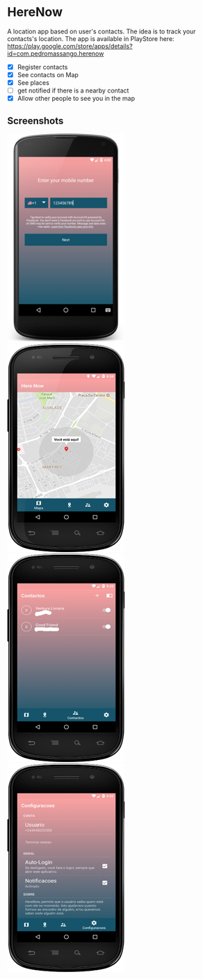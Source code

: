 # HereNow
A location app based on user's contacts. The idea is to track your contacts's location. The app is available in PlayStore here: https://play.google.com/store/apps/details?id=com.pedromassango.herenow

- [x] Register contacts
- [x] See contacts on Map
- [x] See places
- [ ] get notified if there is a nearby contact
- [x] Allow other people to see you in the map

## Screenshots

<img src="/screenshots/login.png" width="270" height="480"> <img src="/screenshots/01.png" width="270" height="480"> <img src="/screenshots/02.png" width="270" height="480"> <img src="/screenshots/03.png" width="270" height="480">

